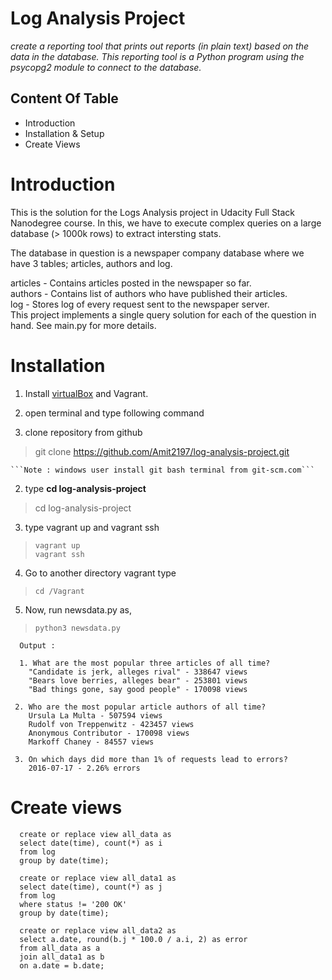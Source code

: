 
# Log Analysis Project

*create a reporting tool that prints out reports (in plain text)
based on the data in the database. This reporting tool is a
Python program using the psycopg2 module to connect to the database.*

## Content Of Table
* Introduction
* Installation & Setup
* Create Views

# Introduction
This is the solution for the Logs Analysis project in Udacity Full Stack Nanodegree course. In this, we have to execute complex queries on a large database (> 1000k rows) to extract intersting stats.

The database in question is a newspaper company database where we have 3 tables; articles, authors and log.

articles - Contains articles posted in the newspaper so far.  
authors - Contains list of authors who have published their articles.  
log - Stores log of every request sent to the newspaper server.  
This project implements a single query solution for each of the question in hand. See main.py for more details.

# Installation
1. Install [virtualBox]() and Vagrant.
2. open terminal and type following command

 1. clone repository from github  
  > git clone https://github.com/Amit2197/log-analysis-project.git

    ```Note : windows user install git bash terminal from git-scm.com```

  2. type <strong>cd log-analysis-project</strong>
  > cd log-analysis-project

  3. type vagrant up and vagrant ssh
  >`vagrant up`  
  >`vagrant ssh`

  4. Go to another directory vagrant type
  >`cd /Vagrant`

  5. Now, run newsdata.py as,
  >`python3 newsdata.py`

```
  Output :  

  1. What are the most popular three articles of all time?
    "Candidate is jerk, alleges rival" - 338647 views
    "Bears love berries, alleges bear" - 253801 views
    "Bad things gone, say good people" - 170098 views

 2. Who are the most popular article authors of all time?
    Ursula La Multa - 507594 views
    Rudolf von Treppenwitz - 423457 views
    Anonymous Contributor - 170098 views
    Markoff Chaney - 84557 views

 3. On which days did more than 1% of requests lead to errors?
    2016-07-17 - 2.26% errors
  ```

# Create views

  ```
    create or replace view all_data as
    select date(time), count(*) as i
    from log
    group by date(time);
  ```

  ```
    create or replace view all_data1 as
    select date(time), count(*) as j
    from log
    where status != '200 OK'
    group by date(time);
  ```
  
  ```
    create or replace view all_data2 as
    select a.date, round(b.j * 100.0 / a.i, 2) as error
    from all_data as a
    join all_data1 as b
    on a.date = b.date;
  ```
